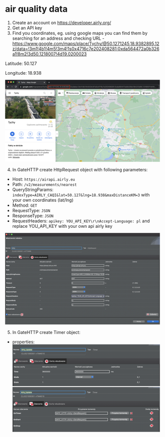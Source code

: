 # air quality data
1. Create an account on https://developer.airly.org/
2. Get an API key
3. Find you coordinates, eg. using google maps you can find them by searching for an address and checking URL - https://www.google.com/maps/place/Tychy/@50.1271245,18.9382895,12z/data=!3m1!4b1!4m5!3m4!1s0x4716c7e202408281:0xda564472a0b326a1!8m2!3d50.1218007!4d19.0200023

Latitude: 50.127

Longitude: 18.938

![Google Maps URL](google-maps.png "Coordinates using google maps")

4. In GateHTTP create HttpRequest object with following parameters:
- Host: `https://airapi.airly.eu`
- Path: `/v2/measurements/nearest`
- QueryStringParams: `indexType=AIRLY_CAQI&lat=50.127&lng=18.938&maxDistanceKM=3` with your own coordinates (lat/lng)
- Method: `GET`
- RequestType: `JSON`
- ResponseType: `JSON`
- RequestHeaders: `apikey: YOU_API_KEY\r\nAccept-Language: pl` and replace YOU_API_KEY with your own api airly key

![HttpRequest object](http-request.png "HttpRequest object in grenton")

5. In GateHTTP create Timer object:
- properties:
![Timer properties](timer-properties.png "Timer properties")
![Timer events](timer-events.png "Timer events")